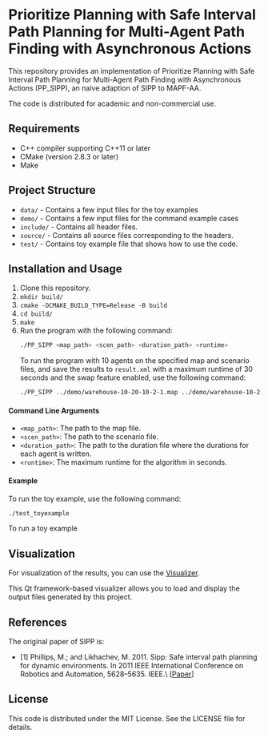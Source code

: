 # Prioritize Planning with Safe Interval Path Planning for Multi-Agent Path Finding with Asynchronous Actions

This repository provides an implementation of Prioritize Planning with Safe Interval Path Planning for Multi-Agent Path Finding with Asynchronous Actions (PP_SIPP), an naive adaption of SIPP to MAPF-AA.

The code is distributed for academic and non-commercial use.

## Requirements

* C++ compiler supporting C++11 or later
* CMake (version 2.8.3 or later)
* Make

## Project Structure

* `data/` - Contains a few input files for the toy examples
* `demo/` - Contains a few input files for the command example cases
* `include/` - Contains all header files.
* `source/` - Contains all source files corresponding to the headers.
* `test/` - Contains toy example file that shows how to use the code.


## Installation and Usage

1. Clone this repository.
2. `mkdir build/`
3. `cmake -DCMAKE_BUILD_TYPE=Release -B build`
3. `cd build/`
4. `make`
5. Run the program with the following command:
   ```sh
   ./PP_SIPP <map_path> <scen_path> <duration_path> <runtime>
    ```
   To run the program with 10 agents on the specified map and scenario files, and save the results to `result.xml` with a maximum runtime of 30 seconds and the swap feature enabled, use the following command:
   ```sh
   ./PP_SIPP ../demo/warehouse-10-20-10-2-1.map ../demo/warehouse-10-20-10-2-1-random-1.scen ../demo/duration.txt 30
   ```
    

#### Command Line Arguments
- `<map_path>`: The path to the map file.
- `<scen_path>`: The path to the scenario file.
- `<duration_path>`: The path to the duration file where the durations for each agent is written.
- `<runtime>`: The maximum runtime for the algorithm in seconds.

#### Example 
To run the toy example, use the following command:
```sh
./test_toyexample
```

To run a toy example

## Visualization

For visualization of the results, you can use the [Visualizer](https://github.com/ShuaiZhou302/Continuous-MAPF_visualizer).

This Qt framework-based visualizer allows you to load and display the output files generated by this project.


## References

The original paper of SIPP is:

* [1] Phillips, M.; and Likhachev, M. 2011. Sipp: Safe interval path planning for dynamic environments. In 2011 IEEE International Conference on Robotics and Automation, 5628–5635. IEEE.\ [[Paper](https://www.cs.cmu.edu/~maxim/files/sipp_icra11.pdf)]
  
## License

This code is distributed under the MIT License. See the LICENSE file for details.
